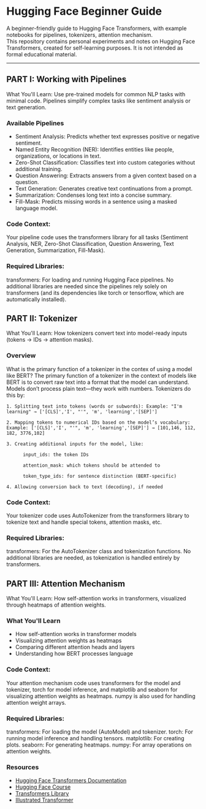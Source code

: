 # Hugging Face Beginner Guide

A beginner-friendly guide to Hugging Face Transformers, with example notebooks for pipelines, tokenizers, attention mechanism.  
This repository contains personal experiments and notes on Hugging Face Transformers, created for self-learning purposes. It is not intended as formal educational material.

---

## PART I: Working with Pipelines 

What You'll Learn: 
Use pre-trained models for common NLP tasks with minimal code. Pipelines simplify complex tasks like sentiment analysis or text generation.

### Available Pipelines 

- Sentiment Analysis: Predicts whether text expresses positive or negative sentiment.
- Named Entity Recognition (NER): Identifies entities like people, organizations, or locations in text.
- Zero-Shot Classification: Classifies text into custom categories without additional training.
- Question Answering: Extracts answers from a given context based on a question.
- Text Generation: Generates creative text continuations from a prompt.
- Summarization: Condenses long text into a concise summary.
- Fill-Mask: Predicts missing words in a sentence using a masked language model.

### Code Context:
Your pipeline code uses the transformers library for all tasks (Sentiment Analysis, NER, Zero-Shot Classification, Question Answering, Text Generation, Summarization, Fill-Mask).

### Required Libraries:

transformers: For loading and running Hugging Face pipelines.
No additional libraries are needed since the pipelines rely solely on transformers (and its dependencies like torch or tensorflow, which are automatically installed).

## PART II: Tokenizer

What You'll Learn: 
How tokenizers convert text into model-ready inputs (tokens → IDs → attention masks).

### Overview

What is the primary function of a tokenizer in the contex of using a model like BERT?
    The primary function of a tokenizer in the context of models like BERT is to convert raw text into a format that the model can understand. Models don’t process plain text—they work with numbers. Tokenizers do     this by:
    
    1. Splitting text into tokens (words or subwords): Example: "I'm learning" → ['[CLS]','I', "'", 'm', 'learning','[SEP]']

    2. Mapping tokens to numerical IDs based on the model’s vocabulary: Example: ['[CLS]','I', "'", 'm', 'learning','[SEP]'] → [101,146, 112, 182, 3776,102]
 
    3. Creating additional inputs for the model, like:

          input_ids: the token IDs

          attention_mask: which tokens should be attended to

          token_type_ids: for sentence distinction (BERT-specific)

    4. Allowing conversion back to text (decoding), if needed

### Code Context:
Your tokenizer code uses AutoTokenizer from the transformers library to tokenize text and handle special tokens, attention masks, etc.

### Required Libraries:

transformers: For the AutoTokenizer class and tokenization functions.
No additional libraries are needed, as tokenization is handled entirely by transformers.

## PART III: Attention Mechanism 

What You'll Learn:
How self-attention works in transformers, visualized through heatmaps of attention weights.

<image-card alt="BERT - First Layer, First Head Attention Weights" src="./self-attention_heatmap.PNG" ></image-card>

### What You'll Learn

- How self-attention works in transformer models
- Visualizing attention weights as heatmaps
- Comparing different attention heads and layers
- Understanding how BERT processes language

### Code Context:
Your attention mechanism code uses transformers for the model and tokenizer, torch for model inference, and matplotlib and seaborn for visualizing attention weights as heatmaps. numpy is also used for handling attention weight arrays.

### Required Libraries:

transformers: For loading the model (AutoModel) and tokenizer.
torch: For running model inference and handling tensors.
matplotlib: For creating plots.
seaborn: For generating heatmaps.
numpy: For array operations on attention weights.

### Resources

- [Hugging Face Transformers Documentation](https://huggingface.co/docs/transformers/)
- [Hugging Face Course](https://huggingface.co/course/chapter1)
- [Transformers Library](https://github.com/huggingface/transformers)
- [Illustrated Transformer](http://jalammar.github.io/illustrated-transformer/)
